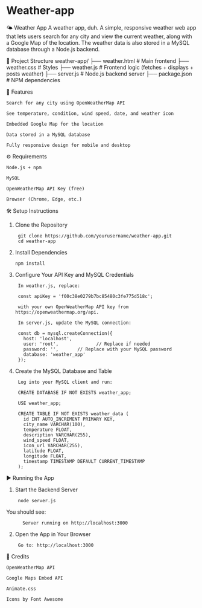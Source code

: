 # Weather-app

🌤️ Weather App
A weather app, duh.
A simple, responsive weather web app that lets users search for any city and view the current weather, along with a Google Map of the location. The weather data is also stored in a MySQL database through a Node.js backend.

📁 Project Structure
weather-app/
├── weather.html         # Main frontend
├── weather.css          # Styles
├── weather.js           # Frontend logic (fetches + displays + posts weather)
├── server.js            # Node.js backend server
├── package.json         # NPM dependencies

🚀 Features

    Search for any city using OpenWeatherMap API

    See temperature, condition, wind speed, date, and weather icon

    Embedded Google Map for the location

    Data stored in a MySQL database

    Fully responsive design for mobile and desktop

⚙️ Requirements

    Node.js + npm

    MySQL

    OpenWeatherMap API Key (free)

    Browser (Chrome, Edge, etc.)

🛠️ Setup Instructions

1. Clone the Repository

        git clone https://github.com/yourusername/weather-app.git
        cd weather-app

2. Install Dependencies

       npm install

3. Configure Your API Key and MySQL Credentials

        In weather.js, replace:
        
        const apiKey = 'f00c38e0279b7bc85480c3fe775d518c';
        
        with your own OpenWeatherMap API key from https://openweathermap.org/api.
        
        In server.js, update the MySQL connection:
        
        const db = mysql.createConnection({
          host: 'localhost',
          user: 'root',              // Replace if needed
          password: '',       // Replace with your MySQL password
          database: 'weather_app'
        });

4. Create the MySQL Database and Table

        Log into your MySQL client and run:
        
        CREATE DATABASE IF NOT EXISTS weather_app;
        
        USE weather_app;
        
        CREATE TABLE IF NOT EXISTS weather_data (
          id INT AUTO_INCREMENT PRIMARY KEY,
          city_name VARCHAR(100),
          temperature FLOAT,
          description VARCHAR(255),
          wind_speed FLOAT,
          icon_url VARCHAR(255),
          latitude FLOAT,
          longitude FLOAT,
          timestamp TIMESTAMP DEFAULT CURRENT_TIMESTAMP
        );


▶️ Running the App

  1. Start the Backend Server
      
          node server.js
          
  You should see:
          
          Server running on http://localhost:3000
          
  2. Open the App in Your Browser
          
          Go to: http://localhost:3000


🧠 Credits

    OpenWeatherMap API

    Google Maps Embed API

    Animate.css

    Icons by Font Awesome
